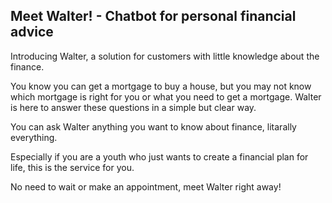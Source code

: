 ## Meet Walter!  - Chatbot for personal financial advice

Introducing Walter, a solution for customers with little knowledge about the finance.

You know you can get a mortgage to buy a house, but you may not know which mortgage is right for you or what you need to get a mortgage.
Walter is here to answer these questions in a simple but clear way.

You can ask Walter anything you want to know about finance, litarally everything.

Especially if you are a youth who just wants to create a financial plan for life, this is the service for you.

No need to wait or make an appointment, meet Walter right away!
